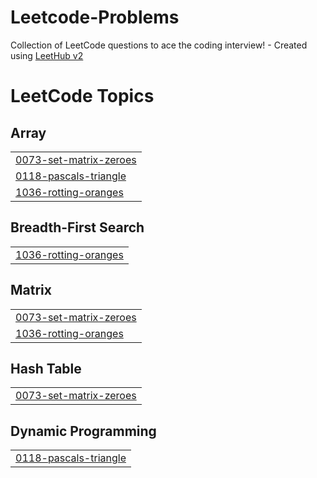 # Leetcode-Problems
Collection of LeetCode questions to ace the coding interview! - Created using [LeetHub v2](https://github.com/arunbhardwaj/LeetHub-2.0)

<!---LeetCode Topics Start-->
# LeetCode Topics
## Array
|  |
| ------- |
| [0073-set-matrix-zeroes](https://github.com/SatyamGupta88/Leetcode-Problems/tree/master/0073-set-matrix-zeroes) |
| [0118-pascals-triangle](https://github.com/SatyamGupta88/Leetcode-Problems/tree/master/0118-pascals-triangle) |
| [1036-rotting-oranges](https://github.com/SatyamGupta88/Leetcode-Problems/tree/master/1036-rotting-oranges) |
## Breadth-First Search
|  |
| ------- |
| [1036-rotting-oranges](https://github.com/SatyamGupta88/Leetcode-Problems/tree/master/1036-rotting-oranges) |
## Matrix
|  |
| ------- |
| [0073-set-matrix-zeroes](https://github.com/SatyamGupta88/Leetcode-Problems/tree/master/0073-set-matrix-zeroes) |
| [1036-rotting-oranges](https://github.com/SatyamGupta88/Leetcode-Problems/tree/master/1036-rotting-oranges) |
## Hash Table
|  |
| ------- |
| [0073-set-matrix-zeroes](https://github.com/SatyamGupta88/Leetcode-Problems/tree/master/0073-set-matrix-zeroes) |
## Dynamic Programming
|  |
| ------- |
| [0118-pascals-triangle](https://github.com/SatyamGupta88/Leetcode-Problems/tree/master/0118-pascals-triangle) |
<!---LeetCode Topics End-->